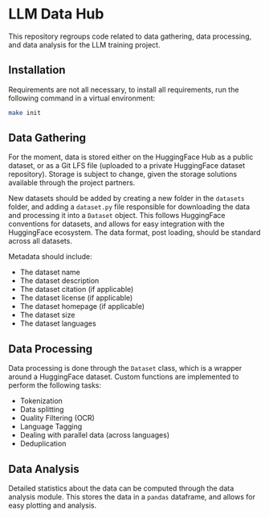 # LLM Data Hub

This repository regroups code related to data gathering, data processing, and data analysis for the LLM training project.


## Installation

Requirements are not all necessary, to install all requirements, run the following command in  a virtual environment:
```bash
make init
```

## Data Gathering

For the moment, data is stored either on the HuggingFace Hub as a public dataset, 
or as a Git LFS file (uploaded to a private HuggingFace dataset repository). Storage is subject to change,
given the storage solutions available through the project partners.

New datasets should be added by creating a new folder in the `datasets` folder, and adding a `dataset.py` file responsible for downloading the data and processing it into a `Dataset` object.
This follows HuggingFace conventions for datasets, and allows for easy integration with the HuggingFace ecosystem.
The data format, post loading, should be standard across all datasets. 

Metadata should include:
- The dataset name
- The dataset description
- The dataset citation (if applicable)
- The dataset license (if applicable)
- The dataset homepage (if applicable)
- The dataset size
- The dataset languages


## Data Processing

Data processing is done through the `Dataset` class, which is a wrapper around a HuggingFace dataset.
Custom functions are implemented to perform the following tasks:
- Tokenization
- Data splitting
- Quality Filtering (OCR)
- Language Tagging
- Dealing with parallel data (across languages)
- Deduplication

## Data Analysis

Detailed statistics about the data can be computed through the data analysis module.
This stores the data in a `pandas` dataframe, and allows for easy plotting and analysis.

